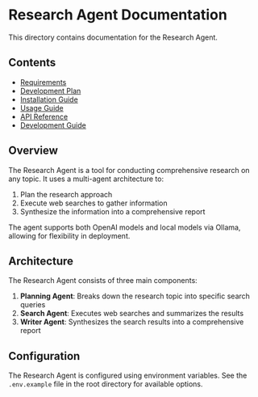 # Research Agent Documentation

This directory contains documentation for the Research Agent.

## Contents

- [Requirements](requirements.md)
- [Development Plan](plan.md)
- [Installation Guide](installation.md)
- [Usage Guide](usage.md)
- [API Reference](api.md)
- [Development Guide](development.md)

## Overview

The Research Agent is a tool for conducting comprehensive research on any topic. It uses a multi-agent architecture to:

1. Plan the research approach
2. Execute web searches to gather information
3. Synthesize the information into a comprehensive report

The agent supports both OpenAI models and local models via Ollama, allowing for flexibility in deployment.

## Architecture

The Research Agent consists of three main components:

1. **Planning Agent**: Breaks down the research topic into specific search queries
2. **Search Agent**: Executes web searches and summarizes the results
3. **Writer Agent**: Synthesizes the search results into a comprehensive report

## Configuration

The Research Agent is configured using environment variables. See the `.env.example` file in the root directory for available options.
